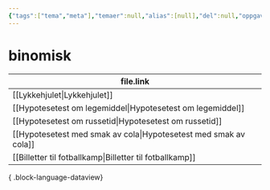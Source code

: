 ```yaml
---
{"tags":["tema","meta"],"temaer":null,"alias":[null],"del":null,"oppgave":null,"fag":null,"eksamen":null,"dg-publish":true,"title":"binomisk","date":"2023-06-01","modified":"2023-06-01","permalink":"/temaer/binomisk/","dgPassFrontmatter":true}
---
```



# binomisk
| file.link                                                           |
| ------------------------------------------------------------------- |
| [[Lykkehjulet\|Lykkehjulet]]                                     |
| [[Hypotesetest om legemiddel\|Hypotesetest om legemiddel]]       |
| [[Hypotesetest om russetid\|Hypotesetest om russetid]]           |
| [[Hypotesetest med smak av cola\|Hypotesetest med smak av cola]] |
| [[Billetter til fotballkamp\|Billetter til fotballkamp]]         |

{ .block-language-dataview}
